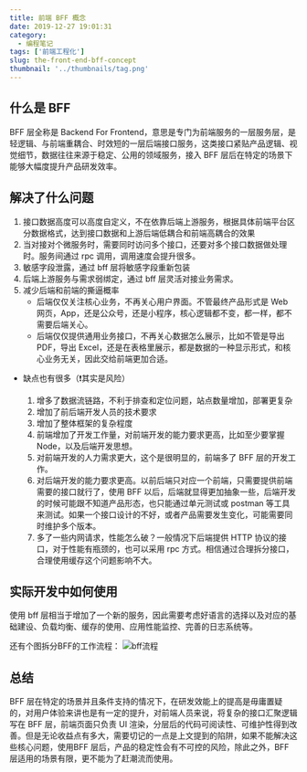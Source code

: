 ```yaml
---
title: 前端 BFF 概念
date: 2019-12-27 19:01:31
category:
  - 编程笔记
tags: ['前端工程化']
slug: the-front-end-bff-concept
thumbnail: '../thumbnails/tag.png'
---
```


## 什么是 BFF

BFF 层全称是 Backend For Frontend，意思是专门为前端服务的一层服务层，是轻逻辑、与前端重耦合、时效短的一层后端接口服务，这类接口紧贴产品逻辑、视觉细节，数据往往来源于稳定、公用的领域服务，接入 BFF 层后在特定的场景下能够大幅度提升产品研发效率。

## 解决了什么问题

1. 接口数据高度可以高度自定义，不在依靠后端上游服务，根据具体前端平台区分数据格式，达到接口数据和上游后端低耦合和前端高耦合的效果
2. 当对接对个微服务时，需要同时访问多个接口，还要对多个接口数据做处理时。服务间通过 rpc 调用，调用速度会提升很多。
3. 敏感字段泄露，通过 bff 层将敏感字段重新包装
4. 后端上游服务与需求弱绑定，通过 bff 层灵活对接业务需求。
5. 减少后端和前端的撕逼概率
   - 后端仅仅关注核心业务，不再关心用户界面。不管最终产品形式是 Web 网页，App，还是公众号，还是小程序，核心逻辑都不变，都一样，都不需要后端关心。
   - 后端仅仅提供通用业务接口，不再关心数据怎么展示，比如不管是导出 PDF，导出 Excel，还是在表格里展示，都是数据的一种显示形式，和核心业务无关，因此交给前端更加合适。

- 缺点也有很多（❗️其实是风险）

  1. 增多了数据流链路，不利于排查和定位问题，站点数量增加，部署更复杂
  2. 增加了前后端开发人员的技术要求
  3. 增加了整体框架的复杂程度
  4. 前端增加了开发工作量，对前端开发的能力要求更高，比如至少要掌握 Node，以及后端开发思想。
  5. 对前端开发的人力需求更大，这个是很明显的，前端多了 BFF 层的开发工作。
  6. 对后端开发的能力要求更高。以前后端只对应一个前端，只需要提供前端需要的接口就行了，使用 BFF 以后，后端就显得更加抽象一些，后端开发的时候可能跟不知道产品形态，也只能通过单元测试或 postman 等工具来测试。如果一个接口设计的不好，或者产品需要发生变化，可能需要同时维护多个版本。
  7. 多了一些内网请求，性能怎么破？一般情况下后端提供 HTTP 协议的接口，对于性能有瓶颈的，也可以采用 rpc 方式。相信通过合理拆分接口，合理使用缓存这个问题影响不大。

## 实际开发中如何使用

使用 bff 层相当于增加了一个新的服务，因此需要考虑好语言的选择以及对应的基础建设、负载均衡、缓存的使用、应用性能监控、完善的日志系统等。

还有个图拆分BFF的工作流程：
![bff流程](https://cdn.clearlywind.com/blog-images/images/bff-workflow.png)

## 总结

BFF 层在特定的场景并且条件支持的情况下，在研发效能上的提高是毋庸置疑的，对用户体验来讲也是有一定的提升，对前端人员来说，将复杂的接口汇聚逻辑写在 BFF 层，前端页面只负责 UI 渲染，分层后的代码可阅读性、可维护性得到改善。但是无论收益点有多大，需要切记的一点是上文提到的陷阱，如果不能解决这些核心问题，使用BFF 层后，产品的稳定性会有不可控的风险，除此之外，BFF 层适用的场景有限，更不能为了赶潮流而使用。
